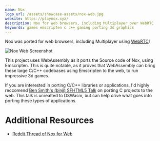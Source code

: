```yaml
---
name: Nox
logo_url: /assets/showcase-assets/nox-web.jpg
website: https://playnox.xyz/
description: Nox for web browsers, including Multiplayer over WebRTC
keywords: games emscripten c c++ gaming porting 3d graphics
---
```


Nox was ported for web browsers, including Multiplayer using [WebRTC](https://developer.mozilla.org/en-US/docs/Web/API/WebRTC_API)!

![Nox Web Screenshot](/assets/showcase-assets/nox-web.jpg)

This project uses WebAssembly as it ports the Source code of Nox, using Emscripten. This is quite notable, as it proves that WebAssembly can bring these large C/C++ codebases using Emscripten to the web, to run impressive 3d games.

If you are interested in porting C/C++ libraries or applications, I'd highly reccomend [Ben Smith's (binji) SFHTML5 Talk](https://youtu.be/FQJrcX4Ae8A) on porting C projects to the web. This talk is unrealted to D3Wasm, but can help drive what goes into porting these types of applications.

# Additional Resources

- [Reddit Thread of Nox for Web](https://www.reddit.com/r/Nox/comments/bkvc0s/nox_in_a_browser_take_2/)
